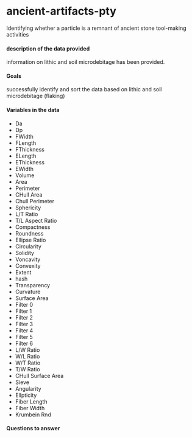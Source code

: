 # ancient-artifacts-pty
Identifying whether a particle is a remnant of ancient stone tool-making activities


#### description of the data provided
information on lithic and soil microdebitage has been provided. 

#### Goals
successfully identify and sort the data based on lithic and soil microdebitage (flaking)

#### Variables in the data
- Da
- Dp
- FWidth
- FLength
- FThickness
- ELength
- EThickness
- EWidth
- Volume
- Area
- Perimeter
- CHull Area
- Chull Perimeter
- Sphericity
- L/T Ratio
- T/L Aspect Ratio
- Compactness
- Roundness
- Ellipse Ratio
- Circularity
- Solidity
- Voncavity
- Convexity
- Extent
- hash
- Transparency
- Curvature
- Surface Area
- Filter 0
- Filter 1
- Filter 2
- Filter 3
- Filter 4
- Filter 5
- Filter 6
- L/W Ratio
- W/L Ratio
- W/T Ratio
- T/W Ratio
- CHull Surface Area
- Sieve
- Angularity
- Ellpticity
- Fiber Length
- Fiber Width
- Krumbein Rnd

#### Questions to answer




